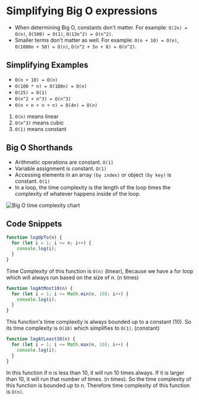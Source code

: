 # Simplifying Big O expressions

- When determining Big O, constants don't matter. For example: `O(2n) = O(n)`, `O(500) = O(1)`, `O(13n^2) = O(n^2)`.
- Smaller terms don't matter as well. For example: `O(n + 10) = O(n)`, `O(1000n + 50) = O(n)`, `O(n^2 + 5n + 8) = O(n^2)`.

## Simplifying Examples

- `O(n + 10) = O(n)`
- `O(100 * n) = O(100n) = O(n)`
- `O(25) = O(1)`
- `O(n^2 + n^3) = O(n^3)`
- `O(n + n + n + n) = O(4n) = O(n)`

1. `O(n)` means linear
2. `O(n^3)` means cubic
3. `O(1)` means constant

## Big O Shorthands

- Arithmetic operations are constant. `O(1)`
- Variable assignment is constant. `O(1)`
- Accessing elements in an array `(by index)` or object `(by key)` is constant. `O(1)`
- In a loop, the time complexity is the length of the loop times the complexity of whatever happens inside of the loop.

![Big O time complexity chart](https://paper-attachments.dropbox.com/s_2D428973624E7FC84C7D69D11421DE762BEA6B6F3361231FCDCAE0425D14526F_1664885448372_Untitled.drawio+17.png)

## Code Snippets

```js
function logUpTo(n) {
  for (let i = 1; i <= n; i++) {
    console.log(i);
  }
}
```

Time Complexity of this function is `O(n)` (linear), Because we have a for loop which will always run based on the size of n. (n times)

```js
function logAtMost10(n) {
  for (let i = 1; i <= Math.min(n, 10); i++) {
    console.log(i);
  }
}
```

This function's time complexity is always bounded up to a constant (10). So its time complexity is `O(10)` which simplifies to `O(1)`. (constant)

```js
function logAtLeast10(n) {
  for (let i = 1; i <= Math.max(n, 10); i++) {
    console.log(i);
  }
}
```

In this function if n is less than 10, it will run 10 times always. If it is larger than 10, it will run that number of times. (n times). So the time complexity of this function is bounded up to n. Therefore time complexity of this function is `O(n)`.
